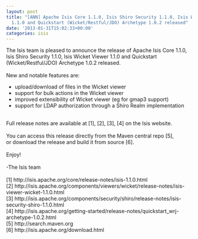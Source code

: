 ```yaml
---
layout: post
title: "[ANN] Apache Isis Core 1.1.0, Isis Shiro Security 1.1.0, Isis Wicket Viewer
  1.1.0 and Quickstart (Wicket/Restful/JDO) Archetype 1.0.2 released"
date: '2013-01-31T15:02:33+00:00'
categories: isis
---
```

<div>The Isis team is pleased to announce the release of Apache Isis Core 1.1.0, Isis Shiro Security 1.1.0, Isis Wicket Viewer 1.1.0 and Quickstart (Wicket/Restful/JDO) Archetype 1.0.2 released.</div>
  <div><br /></div>
  <div>New and notable features are:</div>
  <div>
    <ul>
      <li>upload/download of files in the Wicket viewer</li>
      <li>support for bulk actions in the Wicket viewer</li>
      <li>improved extensibility of Wicket viewer (eg for gmap3 support)</li>
      <li>support for LDAP authorization through a Shiro Realm implementation</li>
    </ul>
  </div>
  <div><br /></div>
  <div>Full release notes are available at [1], [2], [3], [4] on the Isis website.</div>
  <div><br /></div>
  <div>You can access this release directly from the Maven central repo [5],&nbsp;</div>
  <div>or download the release and build it from source [6].</div>
  <div><br /></div>
  <div>Enjoy!</div>
  <div><br /></div>
  <div>-The Isis team</div>
  <div><br /></div>
  <div>[1] http://isis.apache.org/core/release-notes/isis-1.1.0.html</div>
  <div>[2] http://isis.apache.org/components/viewers/wicket/release-notes/isis-viewer-wicket-1.1.0.html</div>
  <div>[3] http://isis.apache.org/components/security/shiro/release-notes/isis-security-shiro-1.1.0.html</div>
  <div>[4] http://isis.apache.org/getting-started/release-notes/quickstart_wrj-archetype-1.0.2.html</div>
  <div>[5] http://search.maven.org</div>
  <div>[6] http://isis.apache.org/download.html</div>
